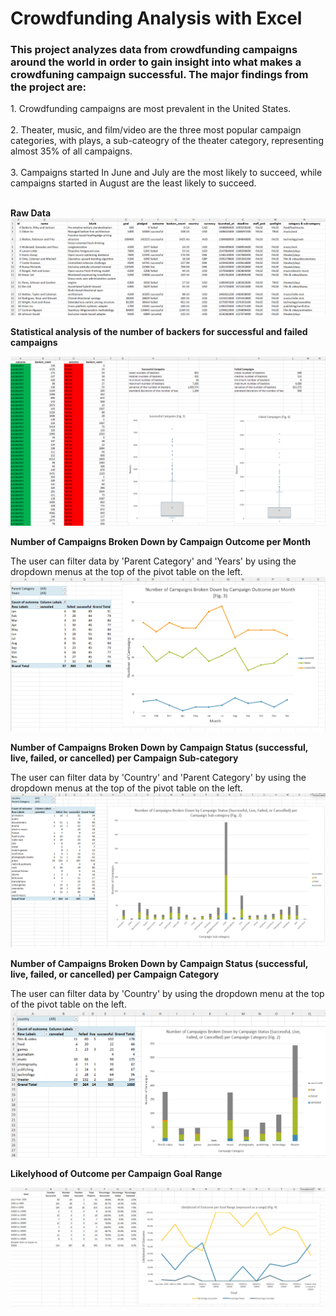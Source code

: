 <h1> Crowdfunding Analysis with Excel</h1>
<h3>This project analyzes data from crowdfunding campaigns around the world in order to gain insight into what makes a crowdfuning campaign successful. The major findings from the project are:</h3>
1. Crowdfunding campaigns are most prevalent in the United States. <br/>
<br/>
2. Theater, music, and film/video are the three most popular campaign categories, with plays, a sub-cateogry of the theater category, representing almost 35% of all campaigns.<br/>
<br/>
3. Campaigns started In June and July are the most likely to succeed, while campaigns started in August are the least likely to succeed.<br/>
<br/>

**Raw Data**
![](screenshots/raw_data.png)<br/>

**Statistical analysis of the number of backers for successful and failed campaigns**
  
![](screenshots/backer_statistical_analysis.png)<br/>

**Number of Campaigns Broken Down by Campaign Outcome per Month**
  
The user can filter data by 'Parent Category' and 'Years' by using the dropdown menus at the top of the pivot table on the left.
![](screenshots/campaigns_by_month.png)<br/>

**Number of Campaigns Broken Down by Campaign Status (successful, live, failed, or cancelled) per Campaign Sub-category**
  
The user can filter data by 'Country' and 'Parent Category' by using the dropdown menus at the top of the pivot table on the left.
![](screenshots/campaings_by_sub-category.png)<br/>

**Number of Campaigns Broken Down by Campaign Status (successful, live, failed, or cancelled) per Campaign Category**

The user can filter data by 'Country' by using the dropdown menu at the top of the pivot table on the left.
![](screenshots/campains_by_category.png)<br/>

**Likelyhood of Outcome per Campaign Goal Range**

![](screenshots/likelihood_of_outcome_by_goal_range.png)
